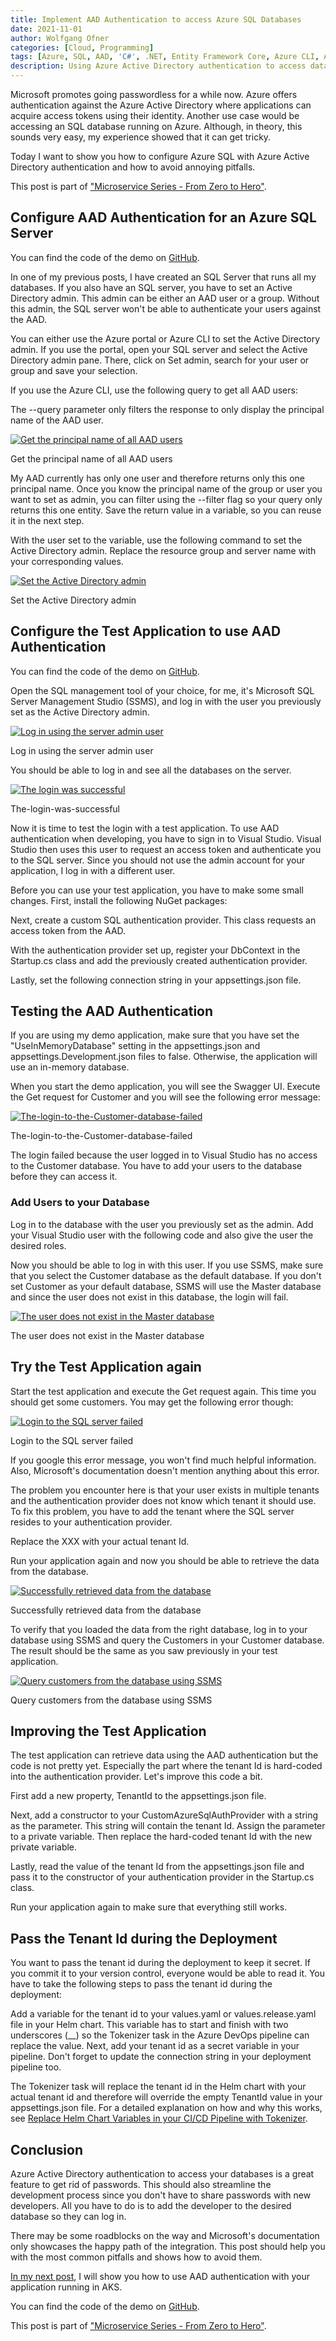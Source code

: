 ```yaml
---
title: Implement AAD Authentication to access Azure SQL Databases
date: 2021-11-01
author: Wolfgang Ofner
categories: [Cloud, Programming]
tags: [Azure, SQL, AAD, 'C#', .NET, Entity Framework Core, Azure CLI, Azure SQL]
description: Using Azure Active Directory authentication to access data from an Azure SQL Server can be implemented easily and helps you to go passwordless. 
---
```


Microsoft promotes going passwordless for a while now. Azure offers authentication against the Azure Active Directory where applications can acquire access tokens using their identity. Another use case would be accessing an SQL database running on Azure. Although, in theory, this sounds very easy, my experience showed that it can get tricky.

Today I want to show you how to configure Azure SQL with Azure Active Directory authentication and how to avoid annoying pitfalls.

This post is part of ["Microservice Series - From Zero to Hero"](/microservice-series-from-zero-to-hero).

## Configure AAD Authentication for an Azure SQL Server

You can find the code of the demo on <a href="https://github.com/WolfgangOfner/MicroserviceDemo/tree/master/CustomerApi" target="_blank" rel="noopener noreferrer">GitHub</a>.

In one of my previous posts, I have created an SQL Server that runs all my databases. If you also have an SQL server, you have to set an Active Directory admin. This admin can be either an AAD user or a group. Without this admin, the SQL server won't be able to authenticate your users against the AAD.

You can either use the Azure portal or Azure CLI to set the Active Directory admin. If you use the portal, open your SQL server and select the Active Directory admin pane. There, click on Set admin, search for your user or group and save your selection.

If you use the Azure CLI, use the following query to get all AAD users:

<script src="https://gist.github.com/WolfgangOfner/2a369b0bd181aaec0219fc066d7fc215.js"></script>

The --query parameter only filters the response to only display the principal name of the AAD user.

<div class="col-12 col-sm-10 aligncenter">
  <a href="/assets/img/posts/2021/11/Get-the-principal-name-of-all-AAD-users.jpg"><img loading="lazy" src="/assets/img/posts/2021/11/Get-the-principal-name-of-all-AAD-users.jpg" alt="Get the principal name of all AAD users" /></a>
  
  <p>
   Get the principal name of all AAD users
  </p>
</div>

My AAD currently has only one user and therefore returns only this one principal name. Once you know the principal name of the group or user you want to set as admin, you can filter using the --filter flag so your query only returns this one entity. Save the return value in a variable, so you can reuse it in the next step.

<script src="https://gist.github.com/WolfgangOfner/fc620c85759c02f6ef8d58f5db8696f9.js"></script>

With the user set to the variable, use the following command to set the Active Directory admin. Replace the resource group and server name with your corresponding values.

<script src="https://gist.github.com/WolfgangOfner/40e53882bd0d349e93a7101783148bc7.js"></script>


<div class="col-12 col-sm-10 aligncenter">
  <a href="/assets/img/posts/2021/11/Set-the-Active-Directory-admin.jpg"><img loading="lazy" src="/assets/img/posts/2021/11/Set-the-Active-Directory-admin.jpg" alt="Set the Active Directory admin" /></a>
  
  <p>
   Set the Active Directory admin
  </p>
</div>

## Configure the Test Application to use AAD Authentication 

You can find the code of the demo on <a href="https://github.com/WolfgangOfner/MicroserviceDemo/tree/master/CustomerApi" target="_blank" rel="noopener noreferrer">GitHub</a>.

Open the SQL management tool of your choice, for me, it's Microsoft SQL Server Management Studio (SSMS), and log in with the user you previously set as the Active Directory admin.

<div class="col-12 col-sm-10 aligncenter">
  <a href="/assets/img/posts/2021/11/Log-in-using-the-server-admin-user.jpg"><img loading="lazy" src="/assets/img/posts/2021/11/Log-in-using-the-server-admin-user.jpg" alt="Log in using the server admin user" /></a>
  
  <p>
   Log in using the server admin user
  </p>
</div>

You should be able to log in and see all the databases on the server.

<div class="col-12 col-sm-10 aligncenter">
  <a href="/assets/img/posts/2021/11/The-login-was-successful.jpg"><img loading="lazy" src="/assets/img/posts/2021/11/The-login-was-successful.jpg" alt="The login was successful" /></a>
  
  <p>
   The-login-was-successful
  </p>
</div>

Now it is time to test the login with a test application. To use AAD authentication when developing, you have to sign in to Visual Studio. Visual Studio then uses this user to request an access token and authenticate you to the SQL server. Since you should not use the admin account for your application, I log in with a different user.

Before you can use your test application, you have to make some small changes. First, install the following NuGet packages:

<script src="https://gist.github.com/WolfgangOfner/ac7e15877b4f3d482ba16bb0c3b214ab.js"></script>

Next, create a custom SQL authentication provider. This class requests an access token from the AAD.

<script src="https://gist.github.com/WolfgangOfner/4faaf043f6fed35b567e61b71e2024d7.js"></script>

With the authentication provider set up, register your DbContext in the Startup.cs class and add the previously created authentication provider.

<script src="https://gist.github.com/WolfgangOfner/df5aeda2699ce2218a0e771b7864ccc8.js"></script>

Lastly, set the following connection string in your appsettings.json file.

<script src="https://gist.github.com/WolfgangOfner/a3b7c8ee3529784c771142559c03002e.js"></script>

## Testing the AAD Authentication

If you are using my demo application, make sure that you have set the "UseInMemoryDatabase" setting in the appsettings.json and appsettings.Development.json files to false. Otherwise, the application will use an in-memory database. 

When you start the demo application, you will see the Swagger UI. Execute the Get request for Customer and you will see the following error message:

<div class="col-12 col-sm-10 aligncenter">
  <a href="/assets/img/posts/2021/11/The-login-to-the-Customer-database-failed.jpg"><img loading="lazy" src="/assets/img/posts/2021/11/The-login-to-the-Customer-database-failed.jpg" alt="The-login-to-the-Customer-database-failed" /></a>
  
  <p>
   The-login-to-the-Customer-database-failed
  </p>
</div>

The login failed because the user logged in to Visual Studio has no access to the Customer database. You have to add your users to the database before they can access it.

### Add Users to your Database

Log in to the database with the user you previously set as the admin. Add your Visual Studio user with the following code and also give the user the desired roles. 

<script src="https://gist.github.com/WolfgangOfner/9141fb00fad16c11cee75d3e756b931c.js"></script>

Now you should be able to log in with this user. If you use SSMS, make sure that you select the Customer database as the default database. If you don't set Customer as your default database, SSMS will use the Master database and since the user does not exist in this database, the login will fail.

<div class="col-12 col-sm-10 aligncenter">
  <a href="/assets/img/posts/2021/11/The-user-does-not-exist-in-the-Master-database.jpg"><img loading="lazy" src="/assets/img/posts/2021/11/The-user-does-not-exist-in-the-Master-database.jpg" alt="The user does not exist in the Master database" /></a>
  
  <p>
   The user does not exist in the Master database
  </p>
</div>

## Try the Test Application again

Start the test application and execute the Get request again. This time you should get some customers. You may get the following error though:

<div class="col-12 col-sm-10 aligncenter">
  <a href="/assets/img/posts/2021/11/Login-to-the-SQL-server-failed.jpg"><img loading="lazy" src="/assets/img/posts/2021/11/Login-to-the-SQL-server-failed.jpg" alt="Login to the SQL server failed" /></a>
  
  <p>
   Login to the SQL server failed
  </p>
</div>

If you google this error message, you won't find much helpful information. Also, Microsoft's documentation doesn't mention anything about this error. 

The problem you encounter here is that your user exists in multiple tenants and the authentication provider does not know which tenant it should use. To fix this problem, you have to add the tenant where the SQL server resides to your authentication provider.

<script src="https://gist.github.com/WolfgangOfner/ff225ea73729718378fbafe7b4a4e412.js"></script>

Replace the XXX with your actual tenant Id.

Run your application again and now you should be able to retrieve the data from the database.

<div class="col-12 col-sm-10 aligncenter">
  <a href="/assets/img/posts/2021/11/Successfully-retrieved-data-from-the-database.jpg"><img loading="lazy" src="/assets/img/posts/2021/11/Successfully-retrieved-data-from-the-database.jpg" alt="Successfully retrieved data from the database" /></a>
  
  <p>
   Successfully retrieved data from the database
  </p>
</div>

To verify that you loaded the data from the right database, log in to your database using SSMS and query the Customers in your Customer database. The result should be the same as you saw previously in your test application.

<div class="col-12 col-sm-10 aligncenter">
  <a href="/assets/img/posts/2021/11/Query-customers-from-the-database-using-SSMS.jpg"><img loading="lazy" src="/assets/img/posts/2021/11/Query-customers-from-the-database-using-SSMS.jpg" alt="Query customers from the database using SSMS" /></a>
  
  <p>
   Query customers from the database using SSMS
  </p>
</div>

## Improving the Test Application

The test application can retrieve data using the AAD authentication but the code is not pretty yet. Especially the part where the tenant Id is hard-coded into the authentication provider. Let's improve this code a bit.

First add a new property, TenantId to the appsettings.json file.

<script src="https://gist.github.com/WolfgangOfner/0097a26acdf4da885007bb9c39134765.js"></script>

Next, add a constructor to your CustomAzureSqlAuthProvider with a string as the parameter. This string will contain the tenant Id. Assign the parameter to a private variable. Then replace the hard-coded tenant Id with the new private variable.

<script src="https://gist.github.com/WolfgangOfner/e45dd2710f31631e342d0fcacc2e9e07.js"></script>

Lastly, read the value of the tenant Id from the appsettings.json file and pass it to the constructor of your authentication provider in the Startup.cs class.

<script src="https://gist.github.com/WolfgangOfner/2623f3a357887415caa6a529ae240219.js"></script>

Run your application again to make sure that everything still works.

## Pass the Tenant Id during the Deployment

You want to pass the tenant id during the deployment to keep it secret. If you commit it to your version control, everyone would be able to read it. You have to take the following steps to pass the tenant id during the deployment:

Add a variable for the tenant id to your values.yaml or values.release.yaml file in your Helm chart. This variable has to start and finish with two underscores (\_\_) so the Tokenizer task in the Azure DevOps pipeline can replace the value. Next, add your tenant id as a secret variable in your pipeline. Don't forget to update the connection string in your deployment pipeline too.

The Tokenizer task will replace the tenant id in the Helm chart with your actual tenant id and therefore will override the empty TenantId value in your appsettings.json file. For a detailed explanation on how and why this works, see [Replace Helm Chart Variables in your CI/CD Pipeline with Tokenizer](/replace-helm-variables-tokenizer).

## Conclusion

Azure Active Directory authentication to access your databases is a great feature to get rid of passwords. This should also streamline the development process since you don't have to share passwords with new developers. All you have to do is to add the developer to the desired database so they can log in. 

There may be some roadblocks on the way and Microsoft's documentation only showcases the happy path of the integration. This post should help you with the most common pitfalls and shows how to avoid them.

[In my next post](/aad-authentication-for-applications-running-in-aks-to-access-azure-sql-databases), I will show you how to use AAD authentication with your application running in AKS.

You can find the code of the demo on <a href="https://github.com/WolfgangOfner/MicroserviceDemo/tree/master/CustomerApi" target="_blank" rel="noopener noreferrer">GitHub</a>.

This post is part of ["Microservice Series - From Zero to Hero"](/microservice-series-from-zero-to-hero).